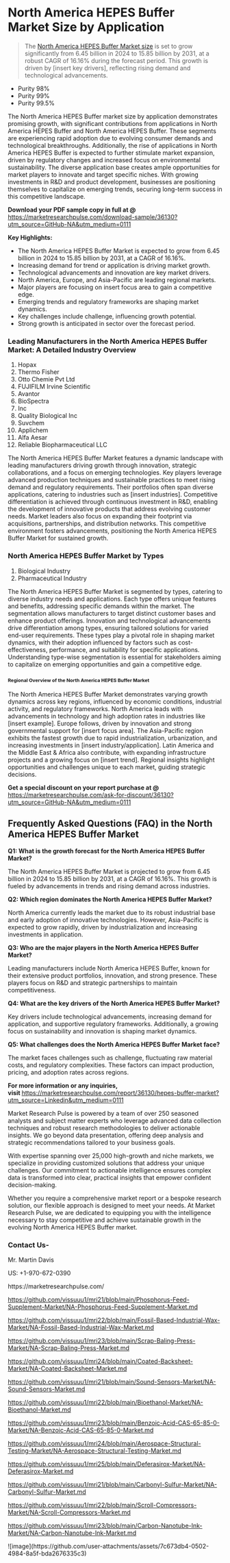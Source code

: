 <h1>North America HEPES Buffer Market&nbsp;Size by Application</h1><blockquote><p>The <a href="https://marketresearchpulse.com/download-sample/36130?utm_source=GitHub-NA&amp;utm_medium=0111">North America HEPES Buffer Market size</a> is set to grow significantly from 6.45 billion in 2024 to 15.85 billion by 2031, at a robust CAGR of 16.16% during the forecast period. This growth is driven by [insert key drivers], reflecting rising demand and technological advancements.</p></blockquote><ul><li>Purity 98%<li> Purity 99%<li> Purity 99.5%</li></ul><p>The North America HEPES Buffer market size by application demonstrates promising growth, with significant contributions from applications in North America HEPES Buffer and North America HEPES Buffer. These segments are experiencing rapid adoption due to evolving consumer demands and technological breakthroughs. Additionally, the rise of applications in North America HEPES Buffer is expected to further stimulate market expansion, driven by regulatory changes and increased focus on environmental sustainability. The diverse application base creates ample opportunities for market players to innovate and target specific niches. With growing investments in R&D and product development, businesses are positioning themselves to capitalize on emerging trends, securing long-term success in this competitive landscape.</p><p><strong>Download your PDF sample copy in full at @ </strong><a href="https://marketresearchpulse.com/download-sample/36130?utm_source=GitHub-NA&amp;utm_medium=0111">https://marketresearchpulse.com/download-sample/36130?utm_source=GitHub-NA&amp;utm_medium=0111</a></p><p><strong>Key Highlights: </strong></p><ul><li>The North America HEPES Buffer Market is expected to grow from 6.45 billion in 2024 to 15.85 billion by 2031, at a CAGR of 16.16%.</li><li>Increasing demand for trend or application is driving market growth.</li><li>Technological advancements and innovation are key market drivers.</li><li>North America, Europe, and Asia-Pacific are leading regional markets.</li><li>Major players are focusing on insert focus area to gain a competitive edge.</li><li>Emerging trends and regulatory frameworks are shaping market dynamics.</li><li>Key challenges include challenge, influencing growth potential.</li><li>Strong growth is anticipated in sector over the forecast period.</li></ul><h3>Leading Manufacturers in the North America HEPES Buffer Market: A Detailed Industry Overview</h3><ol><li>Hopax</li><li>Thermo Fisher</li><li>Otto Chemie Pvt Ltd</li><li>FUJIFILM Irvine Scientific</li><li>Avantor</li><li>BioSpectra</li><li>Inc</li><li>Quality Biological Inc</li><li>Suvchem</li><li>Applichem</li><li>Alfa Aesar</li><li>Reliable Biopharmaceutical LLC</li></ol><div class="flex max-w-full flex-col flex-grow"><div class="min-h-8 text-message flex w-full flex-col items-end gap-2 whitespace-normal break-words [.text-message+&amp;]:mt-5" dir="auto" data-message-author-role="assistant" data-message-id="fd8432e4-4910-450d-b182-61b7bfb0a01f" data-message-model-slug="gpt-4o"><div class="flex w-full flex-col gap-1 empty:hidden first:pt-[3px]"><div class="markdown prose w-full break-words dark:prose-invert light"><p>The North America HEPES Buffer Market features a dynamic landscape with leading manufacturers driving growth through innovation, strategic collaborations, and a focus on emerging technologies. Key players leverage advanced production techniques and sustainable practices to meet rising demand and regulatory requirements. Their portfolios often span diverse applications, catering to industries such as [insert industries]. Competitive differentiation is achieved through continuous investment in R&amp;D, enabling the development of innovative products that address evolving customer needs. Market leaders also focus on expanding their footprint via acquisitions, partnerships, and distribution networks. This competitive environment fosters advancements, positioning the North America HEPES Buffer Market for sustained growth.</p></div></div></div></div><h3>North America HEPES Buffer Market by Types</h3><ol><li>Biological Industry<li> Pharmaceutical Industry</li></ol><div class="flex max-w-full flex-col flex-grow"><div class="min-h-8 text-message flex w-full flex-col items-end gap-2 whitespace-normal break-words [.text-message+&amp;]:mt-5" dir="auto" data-message-author-role="assistant" data-message-id="084470be-0bb7-4664-bddf-5156b4f41249" data-message-model-slug="gpt-4o-mini"><div class="flex w-full flex-col gap-1 empty:hidden first:pt-[3px]"><div class="markdown prose w-full break-words dark:prose-invert light"><p>The North America HEPES Buffer Market is segmented by types, catering to diverse industry needs and applications. Each type offers unique features and benefits, addressing specific demands within the market. The segmentation allows manufacturers to target distinct customer bases and enhance product offerings. Innovation and technological advancements drive differentiation among types, ensuring tailored solutions for varied end-user requirements. These types play a pivotal role in shaping market dynamics, with their adoption influenced by factors such as cost-effectiveness, performance, and suitability for specific applications. Understanding type-wise segmentation is essential for stakeholders aiming to capitalize on emerging opportunities and gain a competitive edge.</p></div></div></div></div><h3><span style="font-size: 11px;">Regional Overview of the North America HEPES Buffer Market</span></h3><div class="flex max-w-full flex-col flex-grow"><div class="min-h-8 text-message flex w-full flex-col items-end gap-2 whitespace-normal break-words [.text-message+&amp;]:mt-5" dir="auto" data-message-author-role="assistant" data-message-id="e9038762-ce64-4e30-91c9-9bd413514231" data-message-model-slug="gpt-4o-mini"><div class="flex w-full flex-col gap-1 empty:hidden first:pt-[3px]"><div class="markdown prose w-full break-words dark:prose-invert light"><p>The North America HEPES Buffer Market demonstrates varying growth dynamics across key regions, influenced by economic conditions, industrial activity, and regulatory frameworks. North America leads with advancements in technology and high adoption rates in industries like [insert example]. Europe follows, driven by innovation and strong governmental support for [insert focus area]. The Asia-Pacific region exhibits the fastest growth due to rapid industrialization, urbanization, and increasing investments in [insert industry/application]. Latin America and the Middle East &amp; Africa also contribute, with expanding infrastructure projects and a growing focus on [insert trend]. Regional insights highlight opportunities and challenges unique to each market, guiding strategic decisions.</p></div></div></div></div><p><strong>Get a special discount on your report purchase at @ </strong><a href="https://marketresearchpulse.com/ask-for-discount/36130?utm_source=GitHub-NA&amp;utm_medium=0111">https://marketresearchpulse.com/ask-for-discount/36130?utm_source=GitHub-NA&amp;utm_medium=0111</a></p><h2>Frequently Asked Questions (FAQ) in the North America HEPES Buffer Market</h2><p><strong>Q1: What is the growth forecast for the North America HEPES Buffer Market?</strong></p><p>The North America HEPES Buffer Market is projected to grow from 6.45 billion in 2024 to 15.85 billion by 2031, at a CAGR of 16.16%. This growth is fueled by advancements in trends and rising demand across industries.</p><p><strong>Q2: Which region dominates the North America HEPES Buffer Market?</strong></p><p>North America currently leads the market due to its robust industrial base and early adoption of innovative technologies. However, Asia-Pacific is expected to grow rapidly, driven by industrialization and increasing investments in application.</p><p><strong>Q3: Who are the major players in the North America HEPES Buffer Market?</strong></p><p>Leading manufacturers include North America HEPES Buffer, known for their extensive product portfolios, innovation, and strong presence. These players focus on R&amp;D and strategic partnerships to maintain competitiveness.</p><p><strong>Q4: What are the key drivers of the North America HEPES Buffer Market?</strong></p><p>Key drivers include technological advancements, increasing demand for application, and supportive regulatory frameworks. Additionally, a growing focus on sustainability and innovation is shaping market dynamics.</p><p><strong>Q5: What challenges does the North America HEPES Buffer Market face?</strong></p><p>The market faces challenges such as challenge, fluctuating raw material costs, and regulatory complexities. These factors can impact production, pricing, and adoption rates across regions.</p><p><strong>For more information or any inquiries, visit&nbsp;</strong><a href="https://marketresearchpulse.com/report/36130/hepes-buffer-market?utm_source=Linkedin&utm_medium=0111">https://marketresearchpulse.com/report/36130/hepes-buffer-market?utm_source=Linkedin&utm_medium=0111</a></p><p>Market Research Pulse is powered by a team of over 250 seasoned analysts and subject matter experts who leverage advanced data collection techniques and robust research methodologies to deliver actionable insights. We go beyond data presentation, offering deep analysis and strategic recommendations tailored to your business goals.</p><p>With expertise spanning over 25,000 high-growth and niche markets, we specialize in providing customized solutions that address your unique challenges. Our commitment to actionable intelligence ensures complex data is transformed into clear, practical insights that empower confident decision-making.</p><p>Whether you require a comprehensive market report or a bespoke research solution, our flexible approach is designed to meet your needs. At Market Research Pulse, we are dedicated to equipping you with the intelligence necessary to stay competitive and achieve sustainable growth in the evolving North America HEPES Buffer market.</p><h3><strong>Contact Us-</strong></h3><p>Mr. Martin Davis</p><p>US: +1-970-672-0390</p><p>https://marketresearchpulse.com/</p><p><a href="https://github.com/vissuuu1/mri21/blob/main/Phosphorus-Feed-Supplement-Market/NA-Phosphorus-Feed-Supplement-Market.md">https://github.com/vissuuu1/mri21/blob/main/Phosphorus-Feed-Supplement-Market/NA-Phosphorus-Feed-Supplement-Market.md</a></p><p><a href="https://github.com/vissuuu1/mri22/blob/main/Fossil-Based-Industrial-Wax-Market/NA-Fossil-Based-Industrial-Wax-Market.md">https://github.com/vissuuu1/mri22/blob/main/Fossil-Based-Industrial-Wax-Market/NA-Fossil-Based-Industrial-Wax-Market.md</a></p><p><a href="https://github.com/vissuuu1/mri23/blob/main/Scrap-Baling-Press-Market/NA-Scrap-Baling-Press-Market.md">https://github.com/vissuuu1/mri23/blob/main/Scrap-Baling-Press-Market/NA-Scrap-Baling-Press-Market.md</a></p><p><a href="https://github.com/vissuuu1/mri24/blob/main/Coated-Backsheet-Market/NA-Coated-Backsheet-Market.md">https://github.com/vissuuu1/mri24/blob/main/Coated-Backsheet-Market/NA-Coated-Backsheet-Market.md</a></p><p><a href="https://github.com/vissuuu1/mri21/blob/main/Sound-Sensors-Market/NA-Sound-Sensors-Market.md">https://github.com/vissuuu1/mri21/blob/main/Sound-Sensors-Market/NA-Sound-Sensors-Market.md</a></p><p><a href="https://github.com/vissuuu1/mri22/blob/main/Bioethanol-Market/NA-Bioethanol-Market.md">https://github.com/vissuuu1/mri22/blob/main/Bioethanol-Market/NA-Bioethanol-Market.md</a></p><p><a href="https://github.com/vissuuu1/mri23/blob/main/Benzoic-Acid-CAS-65-85-0-Market/NA-Benzoic-Acid-CAS-65-85-0-Market.md">https://github.com/vissuuu1/mri23/blob/main/Benzoic-Acid-CAS-65-85-0-Market/NA-Benzoic-Acid-CAS-65-85-0-Market.md</a></p><p><a href="https://github.com/vissuuu1/mri24/blob/main/Aerospace-Structural-Testing-Market/NA-Aerospace-Structural-Testing-Market.md">https://github.com/vissuuu1/mri24/blob/main/Aerospace-Structural-Testing-Market/NA-Aerospace-Structural-Testing-Market.md</a></p><p><a href="https://github.com/vissuuu1/mri25/blob/main/Deferasirox-Market/NA-Deferasirox-Market.md">https://github.com/vissuuu1/mri25/blob/main/Deferasirox-Market/NA-Deferasirox-Market.md</a></p><p><a href="https://github.com/vissuuu1/mri21/blob/main/Carbonyl-Sulfur-Market/NA-Carbonyl-Sulfur-Market.md">https://github.com/vissuuu1/mri21/blob/main/Carbonyl-Sulfur-Market/NA-Carbonyl-Sulfur-Market.md</a></p><p><a href="https://github.com/vissuuu1/mri22/blob/main/Scroll-Compressors-Market/NA-Scroll-Compressors-Market.md">https://github.com/vissuuu1/mri22/blob/main/Scroll-Compressors-Market/NA-Scroll-Compressors-Market.md</a></p><p><a href="https://github.com/vissuuu1/mri23/blob/main/Carbon-Nanotube-Ink-Market/NA-Carbon-Nanotube-Ink-Market.md">https://github.com/vissuuu1/mri23/blob/main/Carbon-Nanotube-Ink-Market/NA-Carbon-Nanotube-Ink-Market.md</a></p>
![image](https://github.com/user-attachments/assets/7c673db4-0502-4984-8a5f-bda2676335c3)
